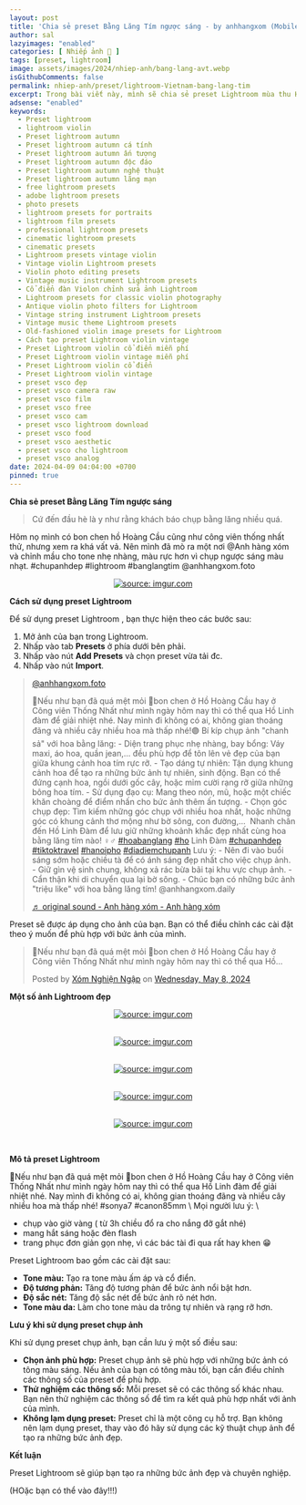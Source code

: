 ```yaml
---
layout: post
title: 'Chia sẻ preset Bằng Lăng Tím ngược sáng - by anhhangxom (Mobile and PC)'
author: sal
lazyimages: "enabled"
categories: [ Nhiếp ảnh 📸 ]
tags: [preset, lightroom]
image: assets/images/2024/nhiep-anh/bang-lang-avt.webp
isGithubComments: false
permalink: nhiep-anh/preset/lightroom-Vietnam-bang-lang-tim
excerpt: Trong bài viết này, mình sẽ chia sẻ preset Lightroom mùa thu Hà Nội giúp bạn dễ dàng tạo ra những bức ảnh đẹp và chuyên nghiệp.
adsense: "enabled"
keywords:
  - Preset lightroom
  - lightroom violin
  - Preset lightroom autumn
  - Preset lightroom autumn cá tính
  - Preset lightroom autumn ấn tượng
  - Preset lightroom autumn độc đáo
  - Preset lightroom autumn nghệ thuật
  - Preset lightroom autumn lãng mạn
  - free lightroom presets
  - adobe lightroom presets
  - photo presets
  - lightroom presets for portraits
  - lightroom film presets
  - professional lightroom presets
  - cinematic lightroom presets
  - cinematic presets
  - Lightroom presets vintage violin
  - Vintage violin Lightroom presets
  - Violin photo editing presets
  - Vintage music instrument Lightroom presets
  - Cổ điển đàn Violon chỉnh sửa ảnh Lightroom
  - Lightroom presets for classic violin photography
  - Antique violin photo filters for Lightroom
  - Vintage string instrument Lightroom presets
  - Vintage music theme Lightroom presets
  - Old-fashioned violin image presets for Lightroom
  - Cách tạo preset Lightroom violin vintage
  - Preset Lightroom violin cổ điển miễn phí
  - Preset Lightroom violin vintage miễn phí
  - Preset Lightroom violin cổ điển
  - Preset Lightroom violin vintage
  - preset vsco đẹp
  - preset vsco camera raw
  - preset vsco film
  - preset vsco free
  - preset vsco cam
  - preset vsco lightroom download
  - preset vsco food
  - preset vsco aesthetic
  - preset vsco cho lightroom
  - preset vsco analog
date: 2024-04-09 04:04:00 +0700
pinned: true
---
```


**Chia sẻ preset Bằng Lăng Tím ngược sáng**

<blockquote>Cứ đến đầu hè là y như rằng khách báo chụp bằng lăng nhiều quá.
</blockquote>

Hôm nọ mình có bon chen hồ Hoàng Cầu cũng như công viên thống nhất thử, nhưng xem ra khá vất vả. Nên mình đã mò ra một nơi @Anh hàng xóm và chỉnh mầu cho tone nhẹ nhàng, màu rực hơn vì chụp ngược sáng màu nhạt. #chupanhdep #lightroom #banglangtim @anhhangxom.foto

<div class="content" style="text-align:center; ">
<a href="https://i.imgur.com/UpZ4cZq"><img loading="lazy" src="https://i.imgur.com/lXRN6cC.jpeg" title="source: imgur.com" /></a></div>

**Cách sử dụng preset Lightroom**

 Để sử dụng preset Lightroom , bạn thực hiện theo các bước sau:

1.  Mở ảnh của bạn trong Lightroom.
2.  Nhấp vào tab **Presets** ở phía dưới bên phải.
3.  Nhấp vào nút **Add Presets** và chọn preset vừa tải đc.
4.  Nhấp vào nút **Import**.

<blockquote class="tiktok-embed" cite="https://www.tiktok.com/@anhhangxom.foto/video/7366856764370849040" data-video-id="7366856764370849040" data-embed-from="oembed" style="max-width:605px; min-width:325px;"> <section> <a target="_blank" title="@anhhangxom.foto" href="https://www.tiktok.com/@anhhangxom.foto?refer=embed">@anhhangxom.foto</a> <p>📸Nếu như bạn đã quá mệt mỏi 🫡bon chen ở Hồ Hoàng Cầu hay ở Công viên Thống Nhất như mình ngày hôm nay thì có thể qua Hồ Linh đàm để giải nhiệt nhé. Nay mình đi không có ai, không gian thoáng đãng và nhiều cây nhiều hoa mà thấp nhé!🟣 Bí kíp chụp ảnh "chanh sả" với hoa bằng lăng: - Diện trang phục nhẹ nhàng, bay bổng: Váy maxi, áo hoa, quần jean,... đều phù hợp để tôn lên vẻ đẹp của bạn giữa khung cảnh hoa tím rực rỡ. - Tạo dáng tự nhiên: Tận dụng khung cảnh hoa để tạo ra những bức ảnh tự nhiên, sinh động. Bạn có thể đứng cạnh hoa, ngồi dưới gốc cây, hoặc mỉm cười rạng rỡ giữa những bông hoa tím. - Sử dụng đạo cụ: Mang theo nón, mũ, hoặc một chiếc khăn choàng để điểm nhấn cho bức ảnh thêm ấn tượng. - Chọn góc chụp đẹp: Tìm kiếm những góc chụp với nhiều hoa nhất, hoặc những góc có khung cảnh thơ mộng như bờ sông, con đường,... ️ Nhanh chân đến Hồ Linh Đàm để lưu giữ những khoảnh khắc đẹp nhất cùng hoa bằng lăng tím nào! ‍♀️‍♂️ <a title="hoabanglang" target="_blank" href="https://www.tiktok.com/tag/hoabanglang?refer=embed">#hoabanglang</a> <a title="ho" target="_blank" href="https://www.tiktok.com/tag/ho?refer=embed">#ho</a> Linh Đàm <a title="chupanhdep" target="_blank" href="https://www.tiktok.com/tag/chupanhdep?refer=embed">#chupanhdep</a> <a title="tiktoktravel" target="_blank" href="https://www.tiktok.com/tag/tiktoktravel?refer=embed">#tiktoktravel</a> <a title="hanoipho" target="_blank" href="https://www.tiktok.com/tag/hanoipho?refer=embed">#hanoipho</a> <a title="diadiemchupanh" target="_blank" href="https://www.tiktok.com/tag/diadiemchupanh?refer=embed">#diadiemchupanh</a> Lưu ý: - Nên đi vào buổi sáng sớm hoặc chiều tà để có ánh sáng đẹp nhất cho việc chụp ảnh. - Giữ gìn vệ sinh chung, không xả rác bừa bãi tại khu vực chụp ảnh. - Cẩn thận khi di chuyển qua lại bờ sông. - Chúc bạn có những bức ảnh "triệu like" với hoa bằng lăng tím! @anhhangxom.daily </p> <a target="_blank" title="♬ original sound - Anh hàng xóm - Anh hàng xóm" href="https://www.tiktok.com/music/original-sound-Anh-hàng-xóm-7366856831349574416?refer=embed">♬ original sound - Anh hàng xóm - Anh hàng xóm</a> </section> </blockquote> <script async onerror="var a=document.createElement('script');a.src='https://iframely.net/files/tiktok-embed.js';document.body.appendChild(a);" src="https://www.tiktok.com/embed.js"></script>

Preset sẽ được áp dụng cho ảnh của bạn. Bạn có thể điều chỉnh các cài đặt theo ý muốn để phù hợp với bức ảnh của mình.

<div id="fb-root"></div>
<script async="1" defer="1" crossorigin="anonymous" src="https://connect.facebook.net/en_US/sdk.js#xfbml=1&version=v19.0" nonce="VZh8LSaW"></script><div class="fb-post" data-href="https://www.facebook.com/xomnghienngap/posts/pfbid0ZPfAgZvCoWG9zc1NSykT8FL87Jmu6wSuGntCi9T4bRhSegpn6b2xFczFQwqwT5hbl" data-width="640"><blockquote cite="https://graph.facebook.com/100089837076459/posts/399116723092894/" class="fb-xfbml-parse-ignore"><p>📸Nếu như bạn đã quá mệt mỏi 🫡bon chen ở Hồ Hoàng Cầu hay ở Công viên Thống Nhất như mình ngày hôm nay thì có thể qua Hồ...</p>Posted by <a href="https://www.facebook.com/xomnghienngap">Xóm Nghiện Ngập</a> on <a href="https://graph.facebook.com/100089837076459/posts/399116723092894/">Wednesday, May 8, 2024</a></blockquote></div>

**Một số ảnh Lightroom đẹp**

<div class="content" style="text-align:center; ">
<a href="https://i.imgur.com/V1Dakkv"><img loading="lazy" src="https://i.imgur.com/IRgyDxC.jpeg" title="source: imgur.com" /></a><p></p><br><a href="https://i.imgur.com/n1aJ50o"><img loading="lazy" src="https://i.imgur.com/lwnd5eF.jpeg" title="source: imgur.com" /></a><p></p><br><a href="https://i.imgur.com/PUJtfYG"><img loading="lazy" src="https://i.imgur.com/Fs8ifav.jpeg" title="source: imgur.com" /></a><p></p><br><a href="https://i.imgur.com/qHvr4Cb"><img loading="lazy" src="https://i.imgur.com/IL3HhZQ.jpeg" title="source: imgur.com" /></a><p></p><br><a href="https://i.imgur.com/DUfuILk"><img loading="lazy" src="https://i.imgur.com/rggnrhO.jpeg" title="source: imgur.com" /></a><p></p><br></div>

**Mô tả preset Lightroom**

📸Nếu như bạn đã quá mệt mỏi 🫡bon chen ở Hồ Hoàng Cầu hay ở Công viên Thống Nhất như mình ngày hôm nay thì có thể qua Hồ Linh đàm để giải nhiệt nhé. Nay mình đi không có ai, không gian thoáng đãng và nhiều cây nhiều hoa mà thấp nhé!
#sonya7 #canon85mm \\
Mọi người lưu ý: \\
- chụp vào giờ vàng ( từ 3h chiều đổ ra cho nắng đỡ gắt nhé)
- mang hắt sáng hoặc đèn flash
- trang phục đơn giản gọn nhẹ, vì các bác tài đi qua rất hay khen 😁

Preset Lightroom  bao gồm các cài đặt sau:

*   **Tone màu:** Tạo ra tone màu ấm áp và cổ điển.
*   **Độ tương phản:** Tăng độ tương phản để bức ảnh nổi bật hơn.
*   **Độ sắc nét:** Tăng độ sắc nét để bức ảnh rõ nét hơn.
*   **Tone màu da:** Làm cho tone màu da trông tự nhiên và rạng rỡ hơn.

**Lưu ý khi sử dụng preset chụp ảnh**

Khi sử dụng preset chụp ảnh, bạn cần lưu ý một số điều sau:

*   **Chọn ảnh phù hợp:** Preset chụp ảnh sẽ phù hợp với những bức ảnh có tông màu sáng. Nếu ảnh của bạn có tông màu tối, bạn cần điều chỉnh các thông số của preset để phù hợp.
*   **Thử nghiệm các thông số:** Mỗi preset sẽ có các thông số khác nhau. Bạn nên thử nghiệm các thông số để tìm ra kết quả phù hợp nhất với ảnh của mình.
*   **Không lạm dụng preset:** Preset chỉ là một công cụ hỗ trợ. Bạn không nên lạm dụng preset, thay vào đó hãy sử dụng các kỹ thuật chụp ảnh để tạo ra những bức ảnh đẹp.

**Kết luận**

Preset Lightroom  sẽ giúp bạn tạo ra những bức ảnh  đẹp và chuyên nghiệp.

<style>
table{border-collapse:collapse;border-spacing:0;margin:0 auto;width:700px}table td,table th{border:1px solid #ccc;padding:10px}table th{background-color:#f3f3f3}@media only screen and (max-width:700px){table{margin:0 10px;width:auto}}@media only screen and (max-width:480px){table td,table th{display:block;border-bottom:none}table tr:last-child td{border-bottom:1px solid #ccc}}
#resultIm{display:none;}
</style>
<div id="table-download"></div>
<script>
let linkDownload="https://anhhangxom.gumroad.com/l/cdcot";let h2=document.createElement("h2");h2.style.fontStyle="normal",h2.style.marginLeft="0",h2.style.marginRight="0",h2.style.textAlign="start";let strong=document.createElement("strong");strong.textContent="Tải về",h2.appendChild(strong);let p=document.createElement("p");p.style.textAlign="center";let em=document.createElement("em");em.textContent="(Nếu link tải kh\xf4ng hoạt động, c\xe1c bạn vui l\xf2ng comment b\xean dưới để được hỗ trợ sớm nhất)",p.appendChild(em);let table=document.createElement("table"),tr1=document.createElement("tr"),th1=document.createElement("th");th1.textContent="Upload";let td1=document.createElement("td");td1.textContent="AnhHangXom",tr1.appendChild(th1),tr1.appendChild(td1);let tr2=document.createElement("tr"),th2=document.createElement("th");th2.textContent="Tải về";let td2=document.createElement("td"),pResult=document.createElement("p");pResult.id="result";let aDownload=document.createElement("a");aDownload.href=linkDownload,aDownload.target="_blank",aDownload.classList.add("item-link","item-content","link","external"),aDownload.id="facebook",aDownload.textContent="Tải xuống",aDownload.onclick=function(t){getHrefOnclickAndRedirectWithLink(t)};let imgResultIm=document.createElement("img");imgResultIm.loading="lazy",imgResultIm.id="resultIm",imgResultIm.src="https://i.stack.imgur.com/SBv4T.gif",imgResultIm.alt="Computer man",imgResultIm.width="250",td2.appendChild(pResult),td2.appendChild(aDownload),td2.appendChild(imgResultIm),tr2.appendChild(th2),tr2.appendChild(td2);let tr3=document.createElement("tr"),th3=document.createElement("th");th3.textContent="Pass(Nếu có)";let td3=document.createElement("td");td3.textContent="anhhangxom.xyz",tr3.appendChild(th3),tr3.appendChild(td3),table.appendChild(tr1),table.appendChild(tr2),table.appendChild(tr3);let tableDownloadDiv=document.getElementById("table-download");tableDownloadDiv.appendChild(h2),tableDownloadDiv.appendChild(p),tableDownloadDiv.appendChild(table);
function redirect(){setInterval(myURL,5e3),document.getElementById("result").innerHTML="<b>🕵️ Đang tạo link tải. Bạn đợi tẹo nha ;)"}
function myURL(){document.location.href=linkDownload,toggleImage(),clearInterval(interval)}
function toggleImage() {document.getElementById("resultIm").style.display = "block";
}
</script>

(HOặc bạn có thể vào đây!!!)

<div class="iframely-embed"><div class="iframely-responsive" style="height: 140px; padding-bottom: 0;"><a href="https://www.tiktok.com/@anhhangxom.foto/photo/7366907505240329492" data-iframely-url="//iframely.net/AaPt5UC?card=small"></a></div></div><script async src="//iframely.net/embed.js"></script>
